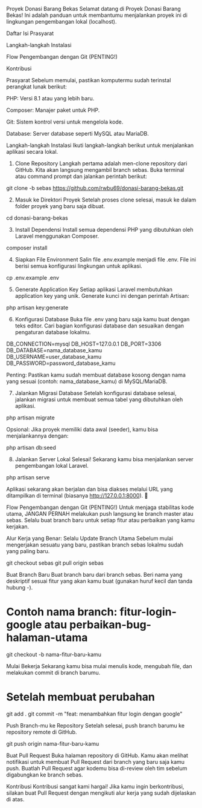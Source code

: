Proyek Donasi Barang Bekas
Selamat datang di Proyek Donasi Barang Bekas! Ini adalah panduan untuk membantumu menjalankan proyek ini di lingkungan pengembangan lokal (localhost).

Daftar Isi
Prasyarat

Langkah-langkah Instalasi

Flow Pengembangan dengan Git (PENTING!)

Kontribusi

Prasyarat
Sebelum memulai, pastikan komputermu sudah terinstal perangkat lunak berikut:

PHP: Versi 8.1 atau yang lebih baru.

Composer: Manajer paket untuk PHP.

Git: Sistem kontrol versi untuk mengelola kode.

Database: Server database seperti MySQL atau MariaDB.

Langkah-langkah Instalasi
Ikuti langkah-langkah berikut untuk menjalankan aplikasi secara lokal.

1. Clone Repository
Langkah pertama adalah men-clone repository dari GitHub. Kita akan langsung mengambil branch sebas. Buka terminal atau command prompt dan jalankan perintah berikut:

git clone -b sebas https://github.com/rwbu69/donasi-barang-bekas.git

2. Masuk ke Direktori Proyek
Setelah proses clone selesai, masuk ke dalam folder proyek yang baru saja dibuat.

cd donasi-barang-bekas

3. Install Dependensi
Install semua dependensi PHP yang dibutuhkan oleh Laravel menggunakan Composer.

composer install

4. Siapkan File Environment
Salin file .env.example menjadi file .env. File ini berisi semua konfigurasi lingkungan untuk aplikasi.

cp .env.example .env

5. Generate Application Key
Setiap aplikasi Laravel membutuhkan application key yang unik. Generate kunci ini dengan perintah Artisan:

php artisan key:generate

6. Konfigurasi Database
Buka file .env yang baru saja kamu buat dengan teks editor. Cari bagian konfigurasi database dan sesuaikan dengan pengaturan database lokalmu.

DB_CONNECTION=mysql
DB_HOST=127.0.0.1
DB_PORT=3306
DB_DATABASE=nama_database_kamu
DB_USERNAME=user_database_kamu
DB_PASSWORD=password_database_kamu

Penting: Pastikan kamu sudah membuat database kosong dengan nama yang sesuai (contoh: nama_database_kamu) di MySQL/MariaDB.

7. Jalankan Migrasi Database
Setelah konfigurasi database selesai, jalankan migrasi untuk membuat semua tabel yang dibutuhkan oleh aplikasi.

php artisan migrate

Opsional: Jika proyek memiliki data awal (seeder), kamu bisa menjalankannya dengan:

php artisan db:seed

8. Jalankan Server Lokal
Selesai! Sekarang kamu bisa menjalankan server pengembangan lokal Laravel.

php artisan serve

Aplikasi sekarang akan berjalan dan bisa diakses melalui URL yang ditampilkan di terminal (biasanya http://127.0.0.1:8000). 🎉

Flow Pengembangan dengan Git (PENTING!)
Untuk menjaga stabilitas kode utama, JANGAN PERNAH melakukan push langsung ke branch master atau sebas. Selalu buat branch baru untuk setiap fitur atau perbaikan yang kamu kerjakan.

Alur Kerja yang Benar:
Selalu Update Branch Utama
Sebelum mulai mengerjakan sesuatu yang baru, pastikan branch sebas lokalmu sudah yang paling baru.

git checkout sebas
git pull origin sebas

Buat Branch Baru
Buat branch baru dari branch sebas. Beri nama yang deskriptif sesuai fitur yang akan kamu buat (gunakan huruf kecil dan tanda hubung -).

# Contoh nama branch: fitur-login-google atau perbaikan-bug-halaman-utama
git checkout -b nama-fitur-baru-kamu

Mulai Bekerja
Sekarang kamu bisa mulai menulis kode, mengubah file, dan melakukan commit di branch barumu.

# Setelah membuat perubahan
git add .
git commit -m "feat: menambahkan fitur login dengan google"

Push Branch-mu ke Repository
Setelah selesai, push branch barumu ke repository remote di GitHub.

git push origin nama-fitur-baru-kamu

Buat Pull Request
Buka halaman repository di GitHub. Kamu akan melihat notifikasi untuk membuat Pull Request dari branch yang baru saja kamu push. Buatlah Pull Request agar kodemu bisa di-review oleh tim sebelum digabungkan ke branch sebas.

Kontribusi
Kontribusi sangat kami hargai! Jika kamu ingin berkontribusi, silakan buat Pull Request dengan mengikuti alur kerja yang sudah dijelaskan di atas.

